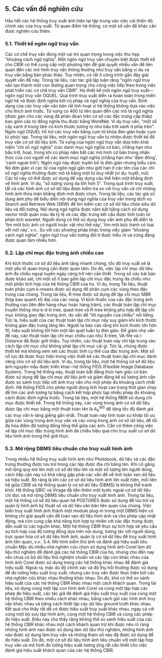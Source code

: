## 5. Các vấn đề nghiên cứu
Hầu hết các hệ thống truy xuất ảnh hiện tại tập trung vào việc cải thiện độ chính xác của truy xuất. Từ quan điểm hệ thống, có một số vấn đề khác cần được nghiên cứu thêm.

### 5.1. Thiết kế ngôn ngữ truy vấn 
Các cơ chế truy vấn đóng một vai trò quan trọng trong việc thu hẹp "khoảng cách ngữ nghĩa". Một ngôn ngữ truy vấn chuyên biệt được thiết kế cho CBIR có thể cung cấp một phương tiện để giải quyết nhiều vấn đề liên quan đến các mô hình truy vấn thông thường như truy vấn bằng ví dụ và truy vấn bằng bản phác thảo. Tuy nhiên, có rất ít công trình gần đây giải quyết vấn đề này. Trong tài liệu, các tác giả lập luận rằng "ngôn ngữ truy vấn tạo thành một con đường quan trọng cho công việc tiếp theo trong việc phát triển các cơ chế truy vấn CBIR". Họ thiết kế một ngôn ngữ truy xuất—ngôn ngữ truy vấn OQUEL. Quá trình truy xuất diễn ra hoàn toàn trong miền ngữ hệ và được định nghĩa bởi cú pháp và ngữ nghĩa của truy vấn. Định dạng của các truy vấn văn bản rất linh hoạt vì hệ thống không dựa vào việc chú thích ảnh trước. Từ vựng có 400 từ liên quan đến các mô tả ngữ nghĩa (được gán cho các vùng đã phân đoạn trên cơ sở các đặc trưng cấp thấp) bao gồm các từ đồng nghĩa thu được bằng WordNet. Ví dụ truy vấn, "một số cây xanh ở trung tâm có kích thước tương tự như bầu trời xanh ở phía trên". Ngôn ngữ OQUEL hỗ trợ các truy vấn bằng cụm từ khóa đơn giản hoặc cụm từ phức tạp.
Trong tài liệu, một ngôn ngữ truy vấn tự nhiên được thiết kế để truy vấn cơ sở dữ liệu ảnh. Từ vựng của ngôn ngữ truy vấn dựa trên khái niệm "chỉ số ngữ nghĩa" (các danh mục ngữ nghĩa cơ bản, chẳng hạn như bầu trời, hoa), trong khi cú pháp nắm bắt các mô hình cơ bản trong nhận thức của con người về các danh mục ngữ nghĩa (chẳng hạn như 'đám đông', 'cảnh ngoài trời'). Ngôn ngữ này được tuyên bố là đơn giản nhưng biểu cảm. Nó đơn giản vì các từ của ngôn ngữ gần như giới hạn ở các tên của các chỉ số ngữ nghĩa thường được mô tả bằng một từ duy nhất (ví dụ: tuyết, núi). Các từ này có thể được sử dụng để xây dựng câu thể hiện một khẳng định về hình ảnh. Ví dụ, "số lượng vùng da lớn hơn 5". Trong quá trình truy xuất, tất cả các hình ảnh cơ sở dữ liệu được kiểm tra so với truy vấn và chỉ những hình ảnh thỏa mãn khẳng định mới được chọn.
Trong tài liệu, các tác giả sử dụng ảnh phụ để biểu diễn nội dung ngữ nghĩa của truy vấn trong dịch vụ Search and Retrieve Web (SRW) để tìm kiếm các cơ sở dữ liệu chứa siêu dữ liệu và đối tượng. Nội dung ngữ nghĩa được nắm bắt bằng cách sử dụng vector nhất quán màu đa tỷ lệ và các đặc trưng kết cấu được tính toán từ phân tích wavelet. Người dùng có thể sử dụng truy vấn ảnh phụ để diễn tả ‘tìm một bức ảnh có người hoặc vật như thế này’, ‘tìm một bức tranh có loại vết nứt này’, v.v.. So với các phương pháp khác trong việc giảm "khoảng cách ngữ nghĩa", ngôn ngữ truy vấn tương đối ít được hiểu rõ và xứng đáng được quan tâm nhiều hơn.

### 5.2. Lập chỉ mục đặc trưng ảnh chiều cao
Khi kích thước cơ sở dữ liệu ảnh tăng nhanh chóng, tốc độ truy xuất sẽ là một yếu tố quan trọng cần được quan tâm. Do đó, việc lập chỉ mục dữ liệu ảnh đa chiều ngoại tuyến ngày càng trở nên cần thiết. Trong số các bài báo được khảo sát, chỉ một số ít bao gồm lập chỉ mục đặc trưng đa chiều như một phần tích hợp của hệ thống CBIR của họ. Ví dụ, trong Tài liệu, thuật toán phân cụm k-means được sử dụng để phân cụm các vùng theo đặc trưng của chúng. Trong tài liệu, R-tree được sử dụng để lập chỉ mục MBR (hộp bao quanh tối đa) của các vùng.
Vì kích thước của các đặc trưng ảnh thường cao (lên đến hàng chục hoặc hàng trăm), các thuật toán lập chỉ mục truyền thống như k-d-b tree, quad-tree và R-tree không phù hợp để lập chỉ mục không gian đặc trưng ảnh, do vấn đề "lời nguyền của chiều" nổi tiếng. Tức là, hiệu suất của các thuật toán lập chỉ mục này suy giảm khi kích thước không gian đặc trưng tăng lên. Người ta báo cáo rằng khi kích thước lớn hơn 10, hiệu suất không tốt hơn một lần quét tuần tự đơn giản. Để giảm nhẹ vấn đề này, các thuật toán lập chỉ mục chiều cao như X-tree, VA-file và i-Distance đã được giới thiệu. Tuy nhiên, các thuật toán này chỉ tập trung vào cách lập chỉ mục chứ không phải lập chỉ mục cái gì. Tức là, chúng được thiết kế mà không xem xét các thuộc tính cụ thể của đặc trưng ảnh.
Một số nỗ lực đã được thực hiện trong việc thiết kế các thuật toán lập chỉ mục dành riêng cho cơ sở dữ liệu ảnh. Ví dụ, trong tài liệu, một hệ thống cơ sở dữ liệu ảnh nguyên mẫu được triển khai—hệ thống FIDS (Flexible Image Database System). Trong hệ thống này, thuật toán bất đẳng thức tam giác cơ bản được sử dụng để lập chỉ mục dữ liệu ảnh và giảm đáng kể số lượng ảnh cần được so sánh trực tiếp với ảnh truy vấn cho một phép đo khoảng cách nhất định. Hệ thống FIDS cho phép người dùng linh hoạt cao trong thời gian chạy để tìm các ảnh tương tự bằng cách kết hợp phức tạp nhiều phép đo khoảng cách được định nghĩa trước. Trong tài liệu, một hệ thống RBIR sử dụng chỉ mục được thiết kế. Trong hệ thống này, các vùng trong ảnh cơ sở dữ liệu được lập chỉ mục bằng một thuật toán tên là $A_0^{WS}$ để tăng tốc độ đánh giá các truy vấn k-láng giềng gần nhất. Thuật toán này tính toán sự khớp tối ưu giữa các vùng trong ảnh truy vấn và các vùng trong ảnh cơ sở dữ liệu, để tối đa hóa điểm độ tương đồng tổng thể giữa các ảnh. Cần có thêm công việc về lập chỉ mục đặc trưng hình ảnh đa chiều hiệu quả cho truy xuất cơ sở dữ liệu hình ảnh trong thế giới thực.

### 5.3. Mở rộng DBMS tiêu chuẩn cho truy xuất hình ảnh 
Trong nhiều hệ thống truy xuất hình ảnh như Photobook, dữ liệu và các đặc trưng thường được lưu trữ trong các tệp được địa chỉ bằng tên. Khi cố gắng mở rộng quy mô lên một cơ sở dữ liệu lớn và một số lượng lớn người dùng, cách tiếp cận này có khả năng gặp phải các vấn đề về tính toàn vẹn dữ liệu và hiệu suất. Rõ ràng là khi các cơ sở dữ liệu hình ảnh lớn xuất hiện, mối liên hệ giữa CBIR và hệ thống quản lý cơ sở dữ liệu (DBMS) là không thể tránh khỏi.
Hệ thống QBIC và Virage đã tiến thêm một bước ngoài cơ sở dữ liệu chỉ đọc và mở rộng DBMS tiêu chuẩn cho truy xuất hình ảnh. Trong tài liệu, một hệ thống cơ sở dữ liệu quan hệ POSTGRES được sử dụng để lưu trữ và quản lý hình ảnh kỹ thuật số và dữ liệu văn bản liên quan của chúng. Việc biến truy xuất hình ảnh thành một module plug-in trong một DBMS hiện có không chỉ giải quyết vấn đề toàn vẹn dữ liệu hình ảnh và cho phép cập nhật động, mà còn cung cấp khả năng tích hợp tự nhiên với các đặc trưng được dẫn xuất từ các nguồn khác. Một hệ thống CBIR thực sự tích hợp sẽ yêu cầu sự tích hợp của độ tương đồng dựa trên nội dung, tương tác với người dùng, trực quan hóa cơ sở dữ liệu hình ảnh, quản lý cơ sở dữ liệu để truy xuất hình ảnh liên quan, v.v..
5.4. Mô hình kiểm thử ảnh và đánh giá hiệu suất tiêu chuẩn Mặc dù nhiều nhà nghiên cứu chọn sử dụng hình ảnh Corel làm dữ liệu thử nghiệm để đánh giá các hệ thống CBIR của họ, nhưng cho đến nay vẫn chưa có bộ dữ liệu thử nghiệm chuẩn và các tập con khác nhau của hình ảnh Corel được sử dụng trong các hệ thống khác nhau để đánh giá hiệu suất. Ngoài ra, mặc dù độ chính xác và độ thu hồi thường được sử dụng để đo lường hiệu suất truy xuất, nhưng các truy vấn được thực hiện bởi các nhà nghiên cứu khác nhau thường khác nhau. Do đó, khó có thể so sánh hiệu suất của các hệ thống CBIR khác nhau một cách khách quan.
Trong tài liệu, sử dụng cùng một tập con hình ảnh Corel và cùng một tập hợp các phép đo hiệu suất, các tác giả đã đánh giá hiệu suất truy xuất của cùng một hệ thống CBIR theo nhiều cách khác nhau, bằng cách gửi các hình ảnh truy vấn khác nhau và bằng cách thiết lập các dữ liệu ground truth khác nhau. Kết quả cho thấy rất dễ có được hiệu suất truy xuất khác nhau, ngay cả với cùng một bộ sưu tập hình ảnh, cùng một hệ thống CBIR và cùng các phép đo hiệu suất. Điều này cho thấy rằng không thể so sánh hiệu suất của các hệ thống CBIR khác nhau một cách khách quan trừ khi được nêu rõ ràng những hình ảnh nào được sử dụng làm dữ liệu thử nghiệm, những hình ảnh nào được sử dụng làm truy vấn và những tham số nào đã được sử dụng để đo hiệu suất.
Do đó, một cơ sở dữ liệu hình ảnh tiêu chuẩn với một tập hợp truy vấn và mô hình đo lường hiệu suất tương ứng rất cần thiết cho việc đánh giá hiệu suất khách quan của các hệ thống CBIR.